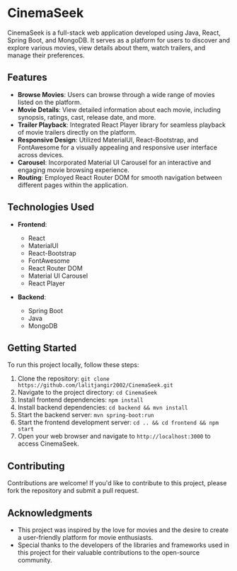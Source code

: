 # CinemaSeek

CinemaSeek is a full-stack web application developed using Java, React, Spring Boot, and MongoDB. It serves as a platform for users to discover and explore various movies, view details about them, watch trailers, and manage their preferences.

## Features

- **Browse Movies**: Users can browse through a wide range of movies listed on the platform.
- **Movie Details**: View detailed information about each movie, including synopsis, ratings, cast, release date, and more.
- **Trailer Playback**: Integrated React Player library for seamless playback of movie trailers directly on the platform.
- **Responsive Design**: Utilized MaterialUI, React-Bootstrap, and FontAwesome for a visually appealing and responsive user interface across devices.
- **Carousel**: Incorporated Material UI Carousel for an interactive and engaging movie browsing experience.
- **Routing**: Employed React Router DOM for smooth navigation between different pages within the application.

## Technologies Used

- **Frontend**:
  - React
  - MaterialUI
  - React-Bootstrap
  - FontAwesome
  - React Router DOM
  - Material UI Carousel
  - React Player

- **Backend**:
  - Spring Boot
  - Java
  - MongoDB

## Getting Started

To run this project locally, follow these steps:

1. Clone the repository: `git clone https://github.com/lalitjangir2002/CinemaSeek.git`
2. Navigate to the project directory: `cd CinemaSeek`
3. Install frontend dependencies: `npm install`
4. Install backend dependencies: `cd backend && mvn install`
5. Start the backend server: `mvn spring-boot:run`
6. Start the frontend development server: `cd .. && cd frontend && npm start`
7. Open your web browser and navigate to `http://localhost:3000` to access CinemaSeek.

## Contributing

Contributions are welcome! If you'd like to contribute to this project, please fork the repository and submit a pull request.

## Acknowledgments

- This project was inspired by the love for movies and the desire to create a user-friendly platform for movie enthusiasts.
- Special thanks to the developers of the libraries and frameworks used in this project for their valuable contributions to the open-source community.
